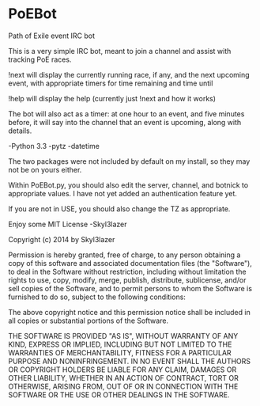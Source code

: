 PoEBot
======

Path of Exile event IRC bot

This is a very simple IRC bot, meant to join a channel and assist with tracking PoE races.

!next will display the currently running race, if any, and the next upcoming event, with appropriate timers for time remaining and time until

!help will display the help (currently just !next and how it works)

The bot will also act as a timer: at one hour to an event, and five minutes before, it will say into the channel that an event is upcoming, along with details.

-Python 3.3
-pytz
-datetime

The two packages were not included by default on my install, so they may not be on yours either.

Within PoEBot.py, you should also edit the server, channel, and botnick to appropriate values. I have not yet added an authentication feature yet.

If you are not in USE, you should also change the TZ as appropriate. 

Enjoy some MIT License
-Skyl3lazer


Copyright (c) 2014 by Skyl3lazer

Permission is hereby granted, free of charge, to any person obtaining a copy
of this software and associated documentation files (the "Software"), to deal
in the Software without restriction, including without limitation the rights
to use, copy, modify, merge, publish, distribute, sublicense, and/or sell
copies of the Software, and to permit persons to whom the Software is
furnished to do so, subject to the following conditions:

The above copyright notice and this permission notice shall be included in
all copies or substantial portions of the Software.

THE SOFTWARE IS PROVIDED "AS IS", WITHOUT WARRANTY OF ANY KIND, EXPRESS OR
IMPLIED, INCLUDING BUT NOT LIMITED TO THE WARRANTIES OF MERCHANTABILITY,
FITNESS FOR A PARTICULAR PURPOSE AND NONINFRINGEMENT. IN NO EVENT SHALL THE
AUTHORS OR COPYRIGHT HOLDERS BE LIABLE FOR ANY CLAIM, DAMAGES OR OTHER
LIABILITY, WHETHER IN AN ACTION OF CONTRACT, TORT OR OTHERWISE, ARISING FROM,
OUT OF OR IN CONNECTION WITH THE SOFTWARE OR THE USE OR OTHER DEALINGS IN
THE SOFTWARE.
